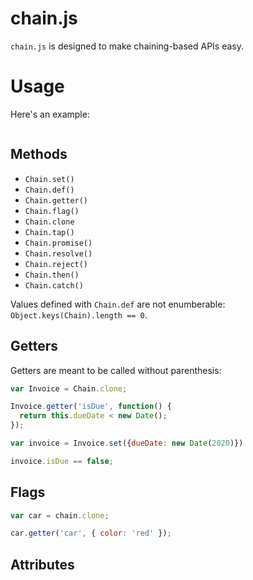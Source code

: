 chain.js
========

`chain.js` is designed to make chaining-based APIs easy.

Usage
=====

Here's an example:

```js
```

Methods
-------

- `Chain.set()`
- `Chain.def()`
- `Chain.getter()`
- `Chain.flag()`
- `Chain.clone`
- `Chain.tap()`
- `Chain.promise()`
- `Chain.resolve()`
- `Chain.reject()`
- `Chain.then()`
- `Chain.catch()`

Values defined with `Chain.def` are not enumberable: `Object.keys(Chain).length == 0`.

Getters
-------

Getters are meant to be called without parenthesis:

```js
var Invoice = Chain.clone;

Invoice.getter('isDue', function() {
  return this.dueDate < new Date();
});

var invoice = Invoice.set({dueDate: new Date(2020)})

invoice.isDue == false;
```

Flags
-----

```js
var car = chain.clone;

car.getter('car', { color: 'red' });
```

Attributes
----------
